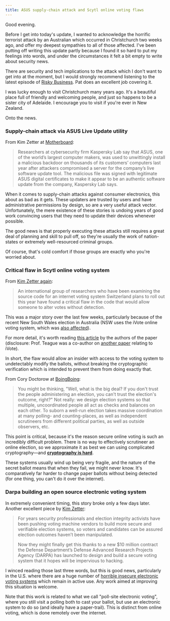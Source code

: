 ```yaml
---
title: ASUS supply-chain attack and Scytl online voting flaws
---
```


Good evening.

Before I get into today's update, I wanted to acknowledge the horrific terrorist attack by an Australian which occurred in Christchurch two weeks ago, and offer my deepest sympathies to all of those affected. I've been putting off writing this update partly because I found it so hard to put my feelings into words, and under the circumstances it felt a bit empty to write about security news. 

There are security and tech implications to the attack which I don't want to get into at the moment, but I would strongly recommend listening to the latest episode of [Risky Business](https://risky.biz/RB535/). Pat does an excellent job covering it.

I was lucky enough to visit Christchurch many years ago. It's a beautiful place full of friendly and welcoming people, and just so happens to be a sister city of Adelaide. I encourage you to visit if you're ever in New Zealand.

Onto the news.

### Supply-chain attack via ASUS Live Update utility

From Kim Zetter at [Motherboard](https://motherboard.vice.com/en_us/article/pan9wn/hackers-hijacked-asus-software-updates-to-install-backdoors-on-thousands-of-computers):

>Researchers at cybersecurity firm Kaspersky Lab say that ASUS, one of the world’s largest computer makers, was used to unwittingly install a malicious backdoor on thousands of its customers’ computers last year after attackers compromised a server for the company’s live software update tool. The malicious file was signed with legitimate ASUS digital certificates to make it appear to be an authentic software update from the company, Kaspersky Lab says.

When it comes to supply-chain attacks against consumer electronics, this about as bad as it gets. These updaters are trusted by users and have administrative permissions by design, so are a very useful attack vector. Unfortunately, the mere existence of these stories is undoing years of good work convincing users that they need to update their devices whenever possible. 

The good news is that properly executing these attacks still requires a great deal of planning and skill to pull off, so they're usually the work of nation-states or extremely well-resourced criminal groups. 

Of course, that's cold comfort if those groups are exactly who you're worried about. 

### Critical flaw in Scytl online voting system

From [Kim Zetter again](https://motherboard.vice.com/en_us/article/zmakk3/researchers-find-critical-backdoor-in-swiss-online-voting-system):

>An international group of researchers who have been examining the source code for an internet voting system Switzerland plans to roll out this year have found a critical flaw in the code that would allow someone to alter votes without detection.

This was a major story over the last few weeks, particularly because of the recent New South Wales election in Australia (NSW uses the iVote online voting system, which was [also affected](https://www.itnews.com.au/news/nsw-electoral-commission-confirms-ivote-contains-critical-scytl-crypto-defect-520460)).

For more detail, it's worth reading [this article](https://pursuit.unimelb.edu.au/articles/what-a-second-flaw-in-switzerland-s-svote-means-for-nsw-s-ivote) by the authors of the paper (disclosure: Prof. Teague was a co-author on [another paper](https://link.springer.com/chapter/10.1007/978-3-319-68687-5_8) relating to iVote).

In short, the flaw would allow an insider with access to the voting system to undetectably modify the ballots, without breaking the cryptographic verification which is intended to prevent them from doing exactly that.

From Cory Doctorow at [BoingBoing](https://boingboing.net/2019/03/13/principal-agent-problems.html):

>You might be thinking, "Well, what is the big deal? If you don't trust the people administering an election, you can't trust the election's outcome, right?" Not really: we design election systems so that multiple, uncoordinated people all act as checks and balances on each other. To suborn a well-run election takes massive coordination at many polling- and counting-places, as well as independent scrutineers from different political parties, as well as outside observers, etc.

This point is critical, because it's the reason secure online voting is such an incredibly difficult problem. There is no way to effectively scrutineer an online election, so we approximate it as best we can using complicated cryptography—and [**cryptography is hard**](https://markeldo.com/Email-update-ROCA-vulnerability-in-Infineon-RSA-key-pairs/).

These systems usually wind up being very fragile, and the nature of the secret ballot means that when they fail, we might never know. It's comparatively far harder to change paper ballots without being detected (for one thing, you can't do it over the internet).

### Darpa building an open source electronic voting system

In extremely convenient timing, this story broke only a few days later. Another excellent piece by [Kim Zetter](https://motherboard.vice.com/en_us/article/yw84q7/darpa-is-building-a-dollar10-million-open-source-secure-voting-system):

>For years security professionals and election integrity activists have been pushing voting machine vendors to build more secure and verifiable election systems, so voters and candidates can be assured election outcomes haven’t been manipulated.
>
>Now they might finally get this thanks to a new $10 million contract the Defense Department’s Defense Advanced Research Projects Agency (DARPA) has launched to design and build a secure voting system that it hopes will be impervious to hacking.

I winced reading those last three words, but this is good news, particularly in the U.S. where there are a huge number of [horrible insecure electronic voting systems](https://arstechnica.com/tech-policy/2018/09/georgias-electronic-voting-system-will-remain-for-now-judge-rules/) which remain in active use. Any work aimed at improving this situation is welcome.

Note that this work is related to what we call "poll-site electronic voting", where you still visit a polling both to cast your ballot, but use an electronic system to do so (and ideally have a paper-trail). This is distinct from online voting, which is done remotely over the internet.
